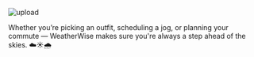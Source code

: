 ![upload](https://github.com/user-attachments/assets/46bf17b4-16ba-4a28-befc-7c8a5acf4c2b)


Whether you’re picking an outfit, scheduling a jog, or planning your commute — WeatherWise makes sure you're always a step ahead of the skies. ☁️☀️🌧️
